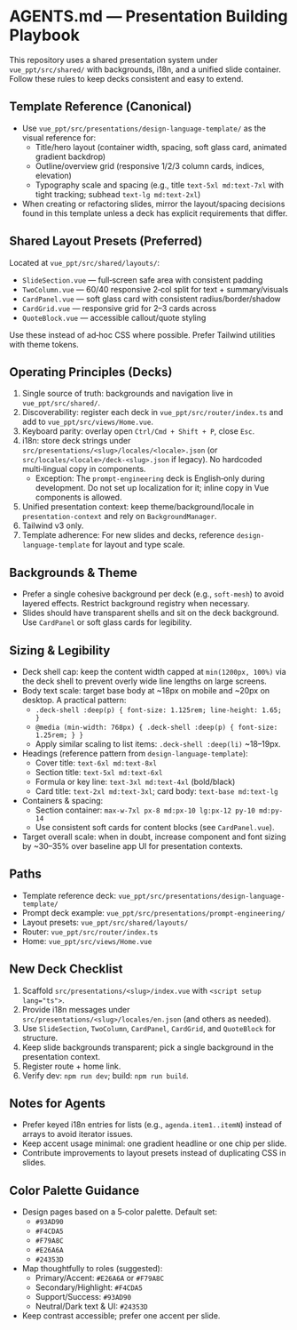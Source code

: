 # AGENTS.md — Presentation Building Playbook

This repository uses a shared presentation system under `vue_ppt/src/shared/` with backgrounds, i18n, and a unified slide container. Follow these rules to keep decks consistent and easy to extend.

## Template Reference (Canonical)
- Use `vue_ppt/src/presentations/design-language-template/` as the visual reference for:
  - Title/hero layout (container width, spacing, soft glass card, animated gradient backdrop)
  - Outline/overview grid (responsive 1/2/3 column cards, indices, elevation)
  - Typography scale and spacing (e.g., title `text-5xl md:text-7xl` with tight tracking; subhead `text-lg md:text-2xl`)
- When creating or refactoring slides, mirror the layout/spacing decisions found in this template unless a deck has explicit requirements that differ.

## Shared Layout Presets (Preferred)
Located at `vue_ppt/src/shared/layouts/`:
- `SlideSection.vue` — full‑screen safe area with consistent padding
- `TwoColumn.vue` — 60/40 responsive 2‑col split for text + summary/visuals
- `CardPanel.vue` — soft glass card with consistent radius/border/shadow
- `CardGrid.vue` — responsive grid for 2–3 cards across
- `QuoteBlock.vue` — accessible callout/quote styling

Use these instead of ad‑hoc CSS where possible. Prefer Tailwind utilities with theme tokens.

## Operating Principles (Decks)
1. Single source of truth: backgrounds and navigation live in `vue_ppt/src/shared/`.
2. Discoverability: register each deck in `vue_ppt/src/router/index.ts` and add to `vue_ppt/src/views/Home.vue`.
3. Keyboard parity: overlay open `Ctrl/Cmd + Shift + P`, close `Esc`.
4. i18n: store deck strings under `src/presentations/<slug>/locales/<locale>.json` (or `src/locales/<locale>/deck-<slug>.json` if legacy). No hardcoded multi‑lingual copy in components.
   - Exception: The `prompt-engineering` deck is English‑only during development. Do not set up localization for it; inline copy in Vue components is allowed.
5. Unified presentation context: keep theme/background/locale in `presentation-context` and rely on `BackgroundManager`.
6. Tailwind v3 only.
7. Template adherence: For new slides and decks, reference `design-language-template` for layout and type scale.

## Backgrounds & Theme
- Prefer a single cohesive background per deck (e.g., `soft-mesh`) to avoid layered effects. Restrict background registry when necessary.
- Slides should have transparent shells and sit on the deck background. Use `CardPanel` or soft glass cards for legibility.

## Sizing & Legibility
- Deck shell cap: keep the content width capped at `min(1200px, 100%)` via the deck shell to prevent overly wide line lengths on large screens.
- Body text scale: target base body at ~18px on mobile and ~20px on desktop. A practical pattern:
  - `.deck-shell :deep(p) { font-size: 1.125rem; line-height: 1.65; }`
  - `@media (min-width: 768px) { .deck-shell :deep(p) { font-size: 1.25rem; } }`
  - Apply similar scaling to list items: `.deck-shell :deep(li)` ~18–19px.
- Headings (reference pattern from `design-language-template`):
  - Cover title: `text-6xl md:text-8xl`
  - Section title: `text-5xl md:text-6xl`
  - Formula or key line: `text-3xl md:text-4xl` (bold/black)
  - Card title: `text-2xl md:text-3xl`; card body: `text-base md:text-lg`
- Containers & spacing:
  - Section container: `max-w-7xl px-8 md:px-10 lg:px-12 py-10 md:py-14`
  - Use consistent soft cards for content blocks (see `CardPanel.vue`).
- Target overall scale: when in doubt, increase component and font sizing by ~30–35% over baseline app UI for presentation contexts.

## Paths
- Template reference deck: `vue_ppt/src/presentations/design-language-template/`
- Prompt deck example: `vue_ppt/src/presentations/prompt-engineering/`
- Layout presets: `vue_ppt/src/shared/layouts/`
- Router: `vue_ppt/src/router/index.ts`
- Home: `vue_ppt/src/views/Home.vue`

## New Deck Checklist
1. Scaffold `src/presentations/<slug>/index.vue` with `<script setup lang="ts">`.
2. Provide i18n messages under `src/presentations/<slug>/locales/en.json` (and others as needed).
3. Use `SlideSection`, `TwoColumn`, `CardPanel`, `CardGrid`, and `QuoteBlock` for structure.
4. Keep slide backgrounds transparent; pick a single background in the presentation context.
5. Register route + home link.
6. Verify dev: `npm run dev`; build: `npm run build`.

## Notes for Agents
- Prefer keyed i18n entries for lists (e.g., `agenda.item1..itemN`) instead of arrays to avoid iterator issues.
- Keep accent usage minimal: one gradient headline or one chip per slide.
- Contribute improvements to layout presets instead of duplicating CSS in slides.

## Color Palette Guidance
- Design pages based on a 5‑color palette. Default set:
  - `#93AD90`
  - `#F4CDA5`
  - `#F79A8C`
  - `#E26A6A`
  - `#24353D`
- Map thoughtfully to roles (suggested):
  - Primary/Accent: `#E26A6A` or `#F79A8C`
  - Secondary/Highlight: `#F4CDA5`
  - Support/Success: `#93AD90`
  - Neutral/Dark text & UI: `#24353D`
- Keep contrast accessible; prefer one accent per slide.
